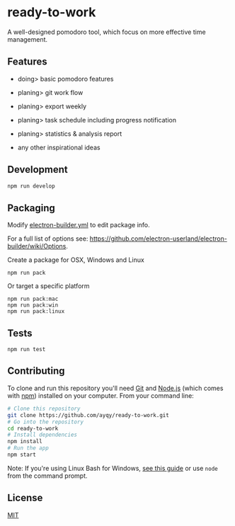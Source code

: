 # ready-to-work

A well-designed pomodoro tool, which focus on more effective time management.

## Features

-  doing> basic pomodoro features

-  planing> git work flow

-  planing> export weekly

-  planing> task schedule including progress notification

-  planing> statistics & analysis report

-  any other inspirational ideas

##  Development

```bash
npm run develop
```

## Packaging

Modify [electron-builder.yml](./electron-builder.yml) to edit package info.

For a full list of options see: https://github.com/electron-userland/electron-builder/wiki/Options.

Create a package for OSX, Windows and Linux
```
npm run pack
```

Or target a specific platform
```
npm run pack:mac
npm run pack:win
npm run pack:linux
```

## Tests

```
npm run test
```

## Contributing

To clone and run this repository you'll need [Git](https://git-scm.com) and [Node.js](https://nodejs.org/en/download/) (which comes with [npm](http://npmjs.com)) installed on your computer. From your command line:

```bash
# Clone this repository
git clone https://github.com/ayqy/ready-to-work.git
# Go into the repository
cd ready-to-work
# Install dependencies
npm install
# Run the app
npm start
```

Note: If you're using Linux Bash for Windows, [see this guide](https://www.howtogeek.com/261575/how-to-run-graphical-linux-desktop-applications-from-windows-10s-bash-shell/) or use `node` from the command prompt.

## License

[MIT](LICENSE)
